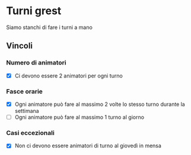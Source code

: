 # Turni grest

Siamo stanchi di fare i turni a mano

## Vincoli

### Numero di animatori

- [x] Ci devono essere 2 animatori per ogni turno

### Fasce orarie

- [x] Ogni animatore può fare al massimo 2 volte lo stesso turno durante la settimana
- [ ] Ogni animatore può fare al massimo 1 turno al giorno

### Casi eccezionali

- [x] Non ci devono essere animatori di turno al giovedì in mensa
